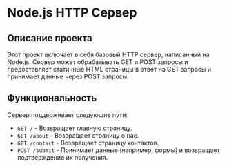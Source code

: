 # Node.js HTTP Сервер

## Описание проекта

Этот проект включает в себя базовый HTTP сервер, написанный на Node.js. Сервер может обрабатывать GET и POST запросы и предоставляет статичные HTML страницы в ответ на GET запросы и принимает данные через POST запросы.

## Функциональность

Сервер поддерживает следующие пути:
- `GET /` - Возвращает главную страницу.
- `GET /about` - Возвращает страницу о нас.
- `GET /contact` - Возвращает страницу контактов.
- `POST /submit` - Принимает данные (например, формы) и возвращает подтверждение их получения.
